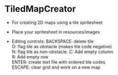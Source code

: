 # TiledMapCreator
- For creating 2D maps using a tile spritesheet

- Place your spritesheet in resources/images

- Editing controls:
      BACKSPACE: delete tile  
      O: flag tile as obstacle (makes tile code negative)  
      N: flag tile as non-obstacle. C: Add empty column  
      R: Add empty row  
      ENTER: create text file with ordered tile codes  
      ESCAPE: clear grid and work on a new map
